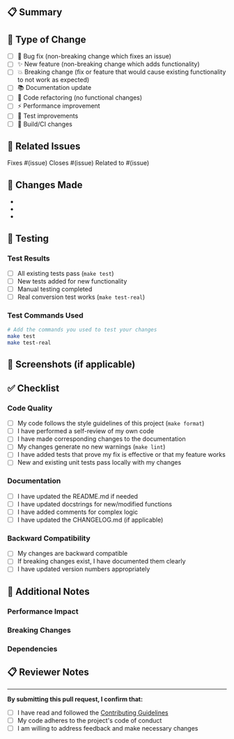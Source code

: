 ## 📋 Summary

<!-- Provide a brief description of your changes -->

## 🔄 Type of Change

<!-- Check all that apply -->

- [ ] 🐛 Bug fix (non-breaking change which fixes an issue)
- [ ] ✨ New feature (non-breaking change which adds functionality)
- [ ] 💥 Breaking change (fix or feature that would cause existing functionality to not work as expected)
- [ ] 📚 Documentation update
- [ ] 🧹 Code refactoring (no functional changes)
- [ ] ⚡ Performance improvement
- [ ] 🧪 Test improvements
- [ ] 🔧 Build/CI changes

## 🎯 Related Issues

<!-- Link related issues -->
Fixes #(issue)
Closes #(issue)
Related to #(issue)

## 📝 Changes Made

<!-- Describe your changes in detail -->

-
-
-

## 🧪 Testing

<!-- Describe the tests you ran to verify your changes -->

### Test Results

- [ ] All existing tests pass (`make test`)
- [ ] New tests added for new functionality
- [ ] Manual testing completed
- [ ] Real conversion test works (`make test-real`)

### Test Commands Used

```bash
# Add the commands you used to test your changes
make test
make test-real
```

## 📸 Screenshots (if applicable)

<!-- Add screenshots to help explain your changes -->

## ✅ Checklist

<!-- Check all that apply -->

### Code Quality

- [ ] My code follows the style guidelines of this project (`make format`)
- [ ] I have performed a self-review of my own code
- [ ] I have made corresponding changes to the documentation
- [ ] My changes generate no new warnings (`make lint`)
- [ ] I have added tests that prove my fix is effective or that my feature works
- [ ] New and existing unit tests pass locally with my changes

### Documentation

- [ ] I have updated the README.md if needed
- [ ] I have updated docstrings for new/modified functions
- [ ] I have added comments for complex logic
- [ ] I have updated the CHANGELOG.md (if applicable)

### Backward Compatibility

- [ ] My changes are backward compatible
- [ ] If breaking changes exist, I have documented them clearly
- [ ] I have updated version numbers appropriately

## 🔧 Additional Notes

<!-- Add any additional notes about your changes -->

### Performance Impact

<!-- Describe any performance implications -->

### Breaking Changes

<!-- List any breaking changes and migration steps -->

### Dependencies

<!-- List any new dependencies added -->

## 📋 Reviewer Notes

<!-- Add any specific notes for reviewers -->

---

**By submitting this pull request, I confirm that:**

- [ ] I have read and followed the [Contributing Guidelines](CONTRIBUTING.md)
- [ ] My code adheres to the project's code of conduct
- [ ] I am willing to address feedback and make necessary changes